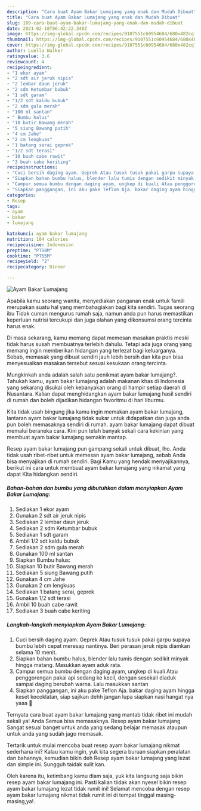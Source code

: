 ```yaml
---
description: "Cara buat Ayam Bakar Lumajang yang enak dan Mudah Dibuat"
title: "Cara buat Ayam Bakar Lumajang yang enak dan Mudah Dibuat"
slug: 109-cara-buat-ayam-bakar-lumajang-yang-enak-dan-mudah-dibuat
date: 2021-02-18T06:42:22.348Z
image: https://img-global.cpcdn.com/recipes/9107551c60954684/680x482cq70/ayam-bakar-lumajang-foto-resep-utama.jpg
thumbnail: https://img-global.cpcdn.com/recipes/9107551c60954684/680x482cq70/ayam-bakar-lumajang-foto-resep-utama.jpg
cover: https://img-global.cpcdn.com/recipes/9107551c60954684/680x482cq70/ayam-bakar-lumajang-foto-resep-utama.jpg
author: Luella Walker
ratingvalue: 3.6
reviewcount: 4
recipeingredient:
- "1 ekor ayam"
- "2 sdt air jeruk nipis"
- "2 lembar daun jeruk"
- "2 sdm Ketumbar bubuk"
- "1 sdt garam"
- "1/2 sdt kaldu bubuk"
- "2 sdm gula merah"
- "100 ml santan"
- " Bumbu halus"
- "10 butir Bawang merah"
- "5 siung Bawang putih"
- "4 cm Jahe"
- "2 cm lengkuas"
- "1 batang serai geprek"
- "1/2 sdt terasi"
- "10 buah cabe rawit"
- "3 buah cabe keriting"
recipeinstructions:
- "Cuci bersih daging ayam. Geprek Atau tusuk tusuk pakai garpu supaya bumbu lebih cepat meresap nantinya. Beri perasan jeruk nipis diamkan selama 10 menit."
- "Siapkan bahan bumbu halus, blender lalu tumis dengan sedikit minyak hingga matang. Masukkan ayam aduk rata."
- "Campur semua bumbu dengan daging ayam, ungkep di kuali Atau penggorengan pakai api sedang ke kecil, dengan sesekali diaduk sampai daging berubah warna. Lalu masukkan santan"
- "Siapkan panggangan, ini aku pake Teflon Aja. bakar daging ayam hingga keset kecoklatan, siap sajikan dehh jangan lupa siapkan nasi hangat nya yaaa 🤗"
categories:
- Resep
tags:
- ayam
- bakar
- lumajang

katakunci: ayam bakar lumajang 
nutrition: 104 calories
recipecuisine: Indonesian
preptime: "PT18M"
cooktime: "PT55M"
recipeyield: "2"
recipecategory: Dinner

---
```



![Ayam Bakar Lumajang](https://img-global.cpcdn.com/recipes/9107551c60954684/680x482cq70/ayam-bakar-lumajang-foto-resep-utama.jpg)

Apabila kamu seorang wanita, menyediakan panganan enak untuk famili merupakan suatu hal yang membahagiakan bagi kita sendiri. Tugas seorang ibu Tidak cuman mengurus rumah saja, namun anda pun harus memastikan keperluan nutrisi tercukupi dan juga olahan yang dikonsumsi orang tercinta harus enak.

Di masa  sekarang, kamu memang dapat memesan masakan praktis meski tidak harus susah membuatnya terlebih dahulu. Tetapi ada juga orang yang memang ingin memberikan hidangan yang terlezat bagi keluarganya. Sebab, memasak yang dibuat sendiri jauh lebih bersih dan kita pun bisa menyesuaikan masakan tersebut sesuai kesukaan orang tercinta. 



Mungkinkah anda adalah salah satu penikmat ayam bakar lumajang?. Tahukah kamu, ayam bakar lumajang adalah makanan khas di Indonesia yang sekarang disukai oleh kebanyakan orang di hampir setiap daerah di Nusantara. Kalian dapat menghidangkan ayam bakar lumajang hasil sendiri di rumah dan boleh dijadikan hidangan favoritmu di hari liburmu.

Kita tidak usah bingung jika kamu ingin memakan ayam bakar lumajang, lantaran ayam bakar lumajang tidak sukar untuk didapatkan dan juga anda pun boleh memasaknya sendiri di rumah. ayam bakar lumajang dapat dibuat memalui beraneka cara. Kini pun telah banyak sekali cara kekinian yang membuat ayam bakar lumajang semakin mantap.

Resep ayam bakar lumajang pun gampang sekali untuk dibuat, lho. Anda tidak usah ribet-ribet untuk memesan ayam bakar lumajang, sebab Anda bisa menyajikan di rumah sendiri. Bagi Kamu yang hendak menyajikannya, berikut ini cara untuk membuat ayam bakar lumajang yang nikamat yang dapat Kita hidangkan sendiri.

<!--inarticleads1-->

##### Bahan-bahan dan bumbu yang dibutuhkan dalam menyiapkan Ayam Bakar Lumajang:

1. Sediakan 1 ekor ayam
1. Gunakan 2 sdt air jeruk nipis
1. Sediakan 2 lembar daun jeruk
1. Sediakan 2 sdm Ketumbar bubuk
1. Sediakan 1 sdt garam
1. Ambil 1/2 sdt kaldu bubuk
1. Sediakan 2 sdm gula merah
1. Gunakan 100 ml santan
1. Siapkan  Bumbu halus:
1. Siapkan 10 butir Bawang merah
1. Sediakan 5 siung Bawang putih
1. Gunakan 4 cm Jahe
1. Gunakan 2 cm lengkuas
1. Sediakan 1 batang serai, geprek
1. Gunakan 1/2 sdt terasi
1. Ambil 10 buah cabe rawit
1. Sediakan 3 buah cabe keriting




<!--inarticleads2-->

##### Langkah-langkah menyiapkan Ayam Bakar Lumajang:

1. Cuci bersih daging ayam. Geprek Atau tusuk tusuk pakai garpu supaya bumbu lebih cepat meresap nantinya. Beri perasan jeruk nipis diamkan selama 10 menit.
1. Siapkan bahan bumbu halus, blender lalu tumis dengan sedikit minyak hingga matang. Masukkan ayam aduk rata.
1. Campur semua bumbu dengan daging ayam, ungkep di kuali Atau penggorengan pakai api sedang ke kecil, dengan sesekali diaduk sampai daging berubah warna. Lalu masukkan santan
1. Siapkan panggangan, ini aku pake Teflon Aja. bakar daging ayam hingga keset kecoklatan, siap sajikan dehh jangan lupa siapkan nasi hangat nya yaaa 🤗




Ternyata cara buat ayam bakar lumajang yang mantab tidak ribet ini mudah sekali ya! Anda Semua bisa memasaknya. Resep ayam bakar lumajang Sangat sesuai banget untuk anda yang sedang belajar memasak ataupun untuk anda yang sudah jago memasak.

Tertarik untuk mulai mencoba buat resep ayam bakar lumajang nikmat sederhana ini? Kalau kamu ingin, yuk kita segera buruan siapkan peralatan dan bahannya, kemudian bikin deh Resep ayam bakar lumajang yang lezat dan simple ini. Sungguh taidak sulit kan. 

Oleh karena itu, ketimbang kamu diam saja, yuk kita langsung saja bikin resep ayam bakar lumajang ini. Pasti kalian tiidak akan nyesel bikin resep ayam bakar lumajang lezat tidak rumit ini! Selamat mencoba dengan resep ayam bakar lumajang nikmat tidak rumit ini di tempat tinggal masing-masing,ya!.

